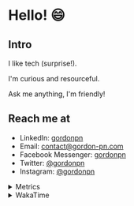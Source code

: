 # Hello! 😄

## Intro

I like tech (surprise!).

I'm curious and resourceful.

Ask me anything, I'm friendly!

## Reach me at

- LinkedIn: [gordonpn](https://www.linkedin.com/in/gordonpn/)
- Email: [contact@gordon-pn.com](mailto:contact@gordon-pn.com)
- Facebook Messenger: [gordonpn](https://www.messenger.com/t/Gordonpn)
- Twitter: [@gordonpn](https://twitter.com/Gordonpn)
- Instagram: [@gordonpn](https://www.instagram.com/gordonpn/)

<details>
  <summary>Metrics</summary>

  <img align="center" src="https://github.com/gordonpn/gordonpn/blob/master/github-metrics.svg" alt="GitHub Metrics">

</details>

<details>
  <summary>WakaTime</summary>

  <!--START_SECTION:waka-->
📊 **This Week I Spent My Time On** 

```text
💬 Programming Languages: 
Java                     8 hrs 54 mins       ████████████████████░░░░░   81.14 % 
Brazil Dependency Config 1 hr 14 mins        ███░░░░░░░░░░░░░░░░░░░░░░   11.34 % 
Bash                     21 mins             █░░░░░░░░░░░░░░░░░░░░░░░░   03.26 % 
XML                      11 mins             ░░░░░░░░░░░░░░░░░░░░░░░░░   01.68 % 
JavaScript               9 mins              ░░░░░░░░░░░░░░░░░░░░░░░░░   01.47 % 

🔥 Editors: 
IntelliJ IDEA            10 hrs 28 mins      ████████████████████████░   95.37 % 
VS Code                  30 mins             █░░░░░░░░░░░░░░░░░░░░░░░░   04.63 % 
```


 Last Updated on 18/10/2024 10:24:52 UTC
<!--END_SECTION:waka-->
</details>
